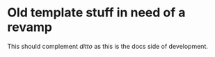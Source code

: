 # Old template stuff in need of a revamp

This should complement *ditto* as this is the docs side of development.
